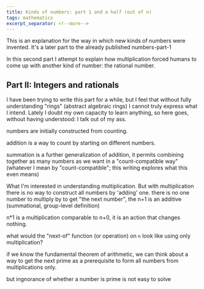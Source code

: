 ```yaml
---
title: Kinds of numbers: part 1 and a half (out of n)
tags: mathematics
excerpt_separator: <!--more-->
---
```


This is an explanation for the way in which new kinds of numbers were invented. It's a later part to the already published numbers-part-1

In this second part I attempt to explain how multiplication forced humans to come up with another kind of number: the rational number.

<!--more-->

## Part II: Integers and rationals

I have been trying to write this part for a while, but I feel that without fully understanding "rings" (abstract algebraic rings) I cannot truly express what I intend. Lately I doubt my own capacity to learn anything, so here goes, without having understood: I talk out of my ass.


numbers are initially constructed from counting.

addition is a way to count by starting on different numbers.

summation is a further generalization of addition, it permits combining together as many numbers as we want in a "count-compatible way" (whatever I mean by "count-compatible"; this writing explores what this even means)


What I'm interested in understanding multiplication. But with multiplication there is no way to construct all numbers by 'adding' one. there is no one number to multiply by to get "the next number", the n+1 is an additive (summational, group-level definition)

n\*1 is a multiplication comparable to n+0, it is an action that changes nothing.

what would the "next-of" function (or operation) on `n` look like  using only multiplication?

if we know the fundamental theorem of arithmetic, we can think about a way to get the next prime as a prerequisite to form all numbers from multiplications only.

but ingnorance of whether a number is prime is not easy to solve

